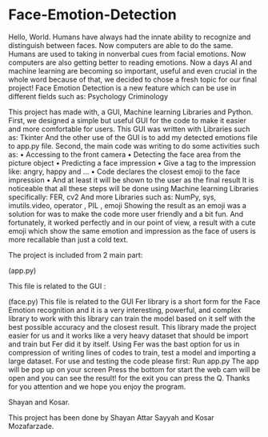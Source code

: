 # Face-Emotion-Detection

Hello, World.
Humans have always had the innate ability to recognize and distinguish between faces. Now computers are able to do the same. Humans are used to taking in nonverbal cues from facial emotions. Now computers are also getting better to reading emotions.
 Now a days AI and machine learning are becoming so important, useful and even crucial in the whole word because of that, we decided to chose a fresh topic for our final project!
Face Emotion Detection is a new feature which can be use in different fields such as:
Psychology
Criminology 

This project has made with, a GUI, Machine learning Libraries and Python.
First, we designed a simple but useful GUI for the code to make it easier and more comfortable for users.
This GUI was written with Libraries such as:
Tkinter 
And the other use of the GUI is to add my detected emotions file to app.py file.
Second, the main code was writing to do some activities such as:
•	Accessing to the front camera
•	Detecting the face area from the picture object 
•	Predicting a face impression
•	Give a tag to the impression like: angry, happy and …
•	Code declares the closest emoji to the face impression 
•	And at least it will be shown to the user as the final result
It is noticeable that all these steps will be done using Machine learning Libraries specifically:
FER, cv2 
And more Libraries such as:
NumPy, sys, imutils.video, operator ,  PIL , emoji 
Showing the result as an emoji was a solution for was to make the code more user friendly and a bit fun.
And fortunately, it worked perfectly and in our point of view, a result with a cute emoji which show the same emotion and impression as the face of users is more recallable than just a cold text.

The project is included from 2 main part:

(app.py)

This file is related to the GUI :


(face.py)
This file is related to the GUI
Fer library is a short form for the Face Emotion recognition and it is a very interesting, powerful, and complex library to work with this library can train the model based on it self with the best possible accuracy and the closest result.
This library made the project easier for us and it works like a very heavy dataset that should be import and train but Fer did it by itself.
Using Fer was the bast option for us in compression of writing lines of codes to train, test a model and importing a large dataset.
For use and testing the code please first:
Run app.py 
The app will be pop up on your screen
Press the bottom for start
the web cam will be open and you can see the result!
for the exit you can press the Q.
Thanks for you attention and we hope you enjoy the program.

Shayan and Kosar.

This project has been done by Shayan Attar Sayyah and Kosar Mozafarzade.  
